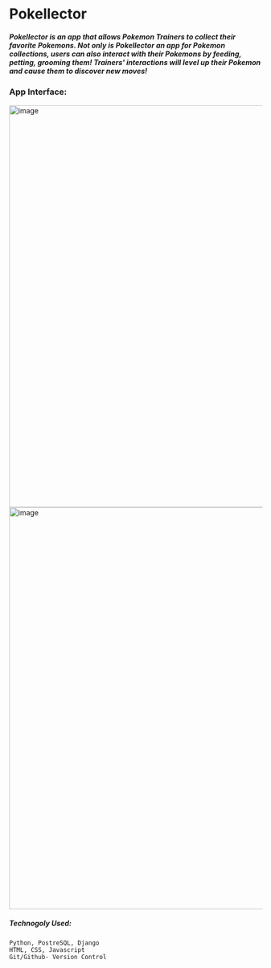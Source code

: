 # Pokellector
##### Pokellector is an app that allows Pokemon Trainers to collect their favorite Pokemons. Not only is Pokellector an app for Pokemon collections, users can also interact with their Pokemons by feeding, petting, grooming them! Trainers' interactions will level up their Pokemon and cause them to discover new moves!

### App Interface:
<img width="800" alt="image" src="https://user-images.githubusercontent.com/72634228/178934292-eedef4ac-a8f3-4dea-b815-97c46bc5b88d.png">
<img width="800" alt="image" src="https://user-images.githubusercontent.com/72634228/179475432-f2ff1f29-f731-463c-b867-158891205858.png">


##### Technogoly Used:
    Python, PostreSQL, Django
    HTML, CSS, Javascript
    Git/Github- Version Control
